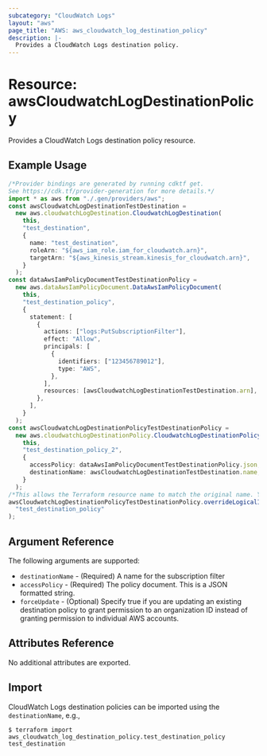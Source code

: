 ```yaml
---
subcategory: "CloudWatch Logs"
layout: "aws"
page_title: "AWS: aws_cloudwatch_log_destination_policy"
description: |-
  Provides a CloudWatch Logs destination policy.
---
```


# Resource: awsCloudwatchLogDestinationPolicy

Provides a CloudWatch Logs destination policy resource.

## Example Usage

```typescript
/*Provider bindings are generated by running cdktf get.
See https://cdk.tf/provider-generation for more details.*/
import * as aws from "./.gen/providers/aws";
const awsCloudwatchLogDestinationTestDestination =
  new aws.cloudwatchLogDestination.CloudwatchLogDestination(
    this,
    "test_destination",
    {
      name: "test_destination",
      roleArn: "${aws_iam_role.iam_for_cloudwatch.arn}",
      targetArn: "${aws_kinesis_stream.kinesis_for_cloudwatch.arn}",
    }
  );
const dataAwsIamPolicyDocumentTestDestinationPolicy =
  new aws.dataAwsIamPolicyDocument.DataAwsIamPolicyDocument(
    this,
    "test_destination_policy",
    {
      statement: [
        {
          actions: ["logs:PutSubscriptionFilter"],
          effect: "Allow",
          principals: [
            {
              identifiers: ["123456789012"],
              type: "AWS",
            },
          ],
          resources: [awsCloudwatchLogDestinationTestDestination.arn],
        },
      ],
    }
  );
const awsCloudwatchLogDestinationPolicyTestDestinationPolicy =
  new aws.cloudwatchLogDestinationPolicy.CloudwatchLogDestinationPolicy(
    this,
    "test_destination_policy_2",
    {
      accessPolicy: dataAwsIamPolicyDocumentTestDestinationPolicy.json,
      destinationName: awsCloudwatchLogDestinationTestDestination.name,
    }
  );
/*This allows the Terraform resource name to match the original name. You can remove the call if you don't need them to match.*/
awsCloudwatchLogDestinationPolicyTestDestinationPolicy.overrideLogicalId(
  "test_destination_policy"
);

```

## Argument Reference

The following arguments are supported:

* `destinationName` - (Required) A name for the subscription filter
* `accessPolicy` - (Required) The policy document. This is a JSON formatted string.
* `forceUpdate` - (Optional) Specify true if you are updating an existing destination policy to grant permission to an organization ID instead of granting permission to individual AWS accounts.

## Attributes Reference

No additional attributes are exported.

## Import

CloudWatch Logs destination policies can be imported using the `destinationName`, e.g.,

```console
$ terraform import aws_cloudwatch_log_destination_policy.test_destination_policy test_destination
```
